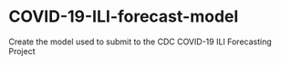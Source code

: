 # COVID-19-ILI-forecast-model
Create the model used to submit to the CDC COVID-19 ILI Forecasting Project
